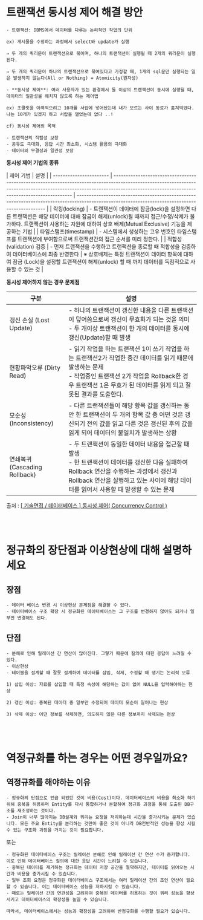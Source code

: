 # 트랜잭션 동시성 제어 해결 방안

    - 트랜잭션: DBMS에서 데이터를 다루는 논리적인 작업의 단위

    ex) 게시물을 수정하는 과정에서 select와 update가 실행

    ⇒ 두 개의 쿼리문이 트랜잭션으로 묶이며, 하나의 트랜잭션이 실행될 때 2개의 쿼리문이 실행된다.

    ⇒ 두 개의 쿼리문이 하나의 트랜잭션으로 묶여있다고 가정할 때, 1개의 sql문만 실행되는 일은 발생하지 않는다(All or Nothing) = Atomicity(원자성)

    - **동시성 제어**: 여러 사용자가 있는 환경에서 둘 이상의 트랜잭션이 동시에 실행될 때, 데이터의 일관성을 해치지 않도록 하는 제어법

    ex) 초콜릿을 아껴먹으려고 10개를 서랍에 넣어놨는데 내가 모르는 사이 동료가 훔쳐먹었다. 나는 10개가 있겠지 하고 서랍을 열었는데 없다 ..!

    cf) 동시성 제어의 목적

    - 트랜잭션의 직렬성 보장
    - 공유도 극대화, 응답 시간 최소화, 시스템 활용의 극대화
    - 데이터의 무결성과 일관성 보장

**동시성 제어 기법의 종류**

| 제어 기법               | 설명                                                                                                                                                                                                                      |
| ----------------------- | ------------------------------------------------------------------------------------------------------------------------------------------------------------------------------------------------------------------------- | ----------------------------------------------------------------------------------------------------------------------------------------------- |
| 락킹(locking)           | - 트랜잭션이 데이터에 잠금(lock)을 설정하면 다른 트랜잭션은 해당 데이터에 대해 잠금이 해제(unlock)될 때까지 접근/수정/삭제가 불가하다. 트랜잭션이 사용하는 자원에 대하여 상호 배제(Mutual Exclusive) 기능을 제공하는 기법 |
| 타임스탬프(timestamp)   | - 시스템에서 생성하는 고유 번호인 타임스탬프를 트랜잭션에 부여함으로써 트랜잭션간의 접근 순서를 미리 정한다.                                                                                                              |
| 적합성(validation) 검증 | - 먼저 트랜잭션을 수행하고 트랜잭션을 종료할 때 적합성을 검증하여 데이터베이스에 최종 반영한다                                                                                                                            | ※ 상호배제는 특정 트랜잭션이 데이터 항목에 대하여 잠금 (Lock)을 설정할 트랜잭션이 해제(unlock) 할 때 까지 데이터를 독점적으로 사용할 수 있는 것 |

**동시성 제어하지 않는 경우 문제점**

| 구분                          | 설명                                                                                                                                                                                                                                    |
| ----------------------------- | --------------------------------------------------------------------------------------------------------------------------------------------------------------------------------------------------------------------------------------- |
| 갱신 손실 (Lost Update)       | - 하나의 트랜잭션이 갱신한 내용을 다른 트랜잭션이 덮어씀으로써 갱신이 무효화가 되는 것을 의미 - 두 개이상 트랜잭션이 한 개의 데이터를 동시에 갱신(Update)할 때 발생                                                                     |
| 현황파악오류 (Dirty Read)     | - 읽기 작업을 하는 트랜잭션 1이 쓰기 작업을 하는 트랜잭션2가 작업한 중간 데이터를 읽기 때문에 발생하는 문제 <br> - 작업중인 트랜잭션 2가 작업을 Rollback한 경우 트랜잭션 1은 무효가 된 데이터를 읽게 되고 잘못된 결과를 도출한다.       |
| 모순성 (Inconsistency)        | - 다른 트랜잭션들이 해당 항목 값을 갱신하는 동안 한 트랜잭션이 두 개의 항목 값 중 어떤 것은 갱신되기 전의 값을 읽고 다른 것은 갱신된 후의 값을 읽게 되어 데이터의 불일치가 발생하는 상황                                                |
| 연쇄복귀 (Cascading Rollback) | - 두 트랜잭션이 동일한 데이터 내용을 접근할 때 발생 <br> - 한 트랜잭션이 데이터를 갱신한 다음 실패하여 Rollback 연산을 수행하는 과정에서 갱신과 Rollback 연산을 실행하고 있는 사이에 해당 데이터를 읽어서 사용할 때 발생할 수 있는 문제 |

출처 : [[ 기술면접 / 데이터베이스 ] 동시성 제어( Concurrency Control )](https://jokerkwu.tistory.com/125)

<br><br>

# 정규화의 장단점과 이상현상에 대해 설명하세요

## 장점

    - 데이터 베이스 변경 시 이상현상 문제점을 해결할 수 있다.
    - 데이터베이스 구조 확장 시 정규화된 데이터베이스는 그 구조를 변경하지 않아도 되거나 일부만 변경해도 된다.

## 단점

    - 분해로 인해 릴레이션 간 연산이 많아진다. 그렇기 때문에 질의에 대한 응답이 느려질 수 있다.
    - 이상현상
    - 테이블을 설계할 때 잘못 설계하여 데이터를 삽입, 삭제, 수정할 때 생기는 논리적 오류

    1) 삽입 이상: 자료를 삽입할 때 특정 속성에 해당하는 값이 없어 NULL을 입력해야하는 현상

    2) 갱신 이상: 중복된 데이터 중 일부만 수정되어 데이터 모순이 일어나는 현상

    3) 삭제 이상: 어떤 정보를 삭제하면, 의도하지 않은 다른 정보까지 삭제되는 현상

<br><br>

# 역정규화를 하는 경우는 어떤 경우일까요?

## 역정규화를 해야하는 이유

    - 정규화의 단점으로 언급 되었던 것이 비용(Cost)이다. 데이터베이스의 비용을 최소화 하기 위해 중복을 허용하며 Entity를 다시 통합하거나 분할하여 정규화 과정을 통해 도출된 DB구조를 재조정하는 것이다.
    - Join이 너무 많아지는 DB설계와 쿼리는 요청을 처리하는데 시간을 증가시키는 문제가 있습니다. 모든 주요 Entity를 분리하는 것만이 좋은 것이 아니라 DB전반적인 성능을 향상 시킬 수 있는 구조화 과정을 거치는 것이 필요합니다.

또는

    - 정규화된 데이터베이스 구조는 릴레이션 분해로 인해 릴레이션 간 연산 수가 증가합니다. 이로 인해 데이터베이스 질의에 대한 응답 시간이 느려질 수 있습니다.
    - 중복된 데이터를 제거하는 정규화는 데이터 저장 공간을 절약하지만, 데이터를 읽어오는 시간과 비용을 증가시킬 수 있습니다.
    - 일부 조회 요청은 정규화된 데이터베이스 구조에서는 여러 릴레이션 간의 조인 연산이 필요할 수 있습니다. 이는 데이터베이스 성능을 저하시킬 수 있습니다.
    - 때로는 릴레이션 간의 연관성을 고려하여 중복된 데이터를 허용하는 것이 쿼리 성능을 향상시키고 데이터베이스의 확장성을 높일 수 있습니다.

    따라서, 데이터베이스에서는 성능과 확장성을 고려하여 반정규화를 수행할 필요가 있습니다.
